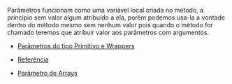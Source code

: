 Parâmetros funcionam como uma variável local criada no método, a principio sem valor algum atribuído a ela, porém podemos usa-la a vontade dentro do método mesmo sem nenhum valor pois quando o método for chamado teremos que atribuir valor aos parâmetros com argumentos.

- [Parâmetros do tipo Primitivo e Wrappers](primitivos.md)

- [Referência](referencia.md)

- [Parâmetro de Arrays](arrays.md)
